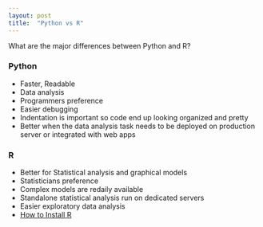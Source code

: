 ```yaml
---
layout: post
title:  "Python vs R"
---
```


What are the major differences between Python and R? 

### Python
- Faster, Readable
- Data analysis
- Programmers preference
- Easier debugging
- Indentation is important so code end up looking organized and pretty
- Better when the data analysis task needs to be deployed on production server or integrated with web apps

### R 
- Better for Statistical analysis and graphical models
- Statisticians preference
- Complex models are redaily available
- Standalone statistical analysis run on dedicated servers
- Easier exploratory data analysis
- [How to Install R](https://rud.is/b/2015/10/20/installing-r-on-os-x/)